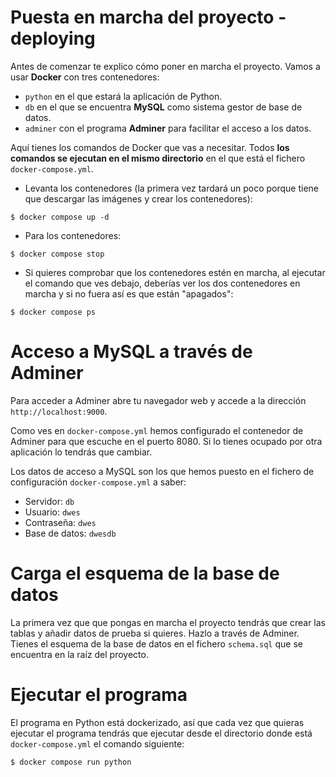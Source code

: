 # Puesta en marcha del proyecto - deploying
Antes de comenzar te explico cómo poner en marcha el proyecto. Vamos a usar **Docker** con tres contenedores:

- `python` en el que estará la aplicación de Python.
- `db` en el que se encuentra **MySQL** como sistema gestor de base de datos.
- `adminer` con el programa **Adminer** para facilitar el acceso a los datos.

Aquí tienes los comandos de Docker que vas a necesitar. Todos **los comandos se ejecutan en el mismo directorio** en el que está el fichero `docker-compose.yml`.

- Levanta los contenedores (la primera vez tardará un poco porque tiene que descargar las imágenes y crear los contenedores):

``` shell
$ docker compose up -d
```

- Para los contenedores:

``` shell
$ docker compose stop
```

- Si quieres comprobar que los contenedores estén en marcha, al ejecutar el comando que ves debajo, deberías ver los dos contenedores en marcha y si no fuera así es que están "apagados":

``` shell
$ docker compose ps
```

# Acceso a MySQL a través de Adminer
Para acceder a Adminer abre tu navegador web y accede a la dirección `http://localhost:9000`.

Como ves en `docker-compose.yml` hemos configurado el contenedor de Adminer para que escuche en el puerto 8080. Si lo tienes ocupado por otra aplicación lo tendrás que cambiar.

Los datos de acceso a MySQL son los que hemos puesto en el fichero de configuración `docker-compose.yml` a saber:

- Servidor: `db`
- Usuario: `dwes`
- Contraseña: `dwes`
- Base de datos: `dwesdb`

# Carga el esquema de la base de datos
La primera vez que que pongas en marcha el proyecto tendrás que crear las tablas y añadir datos de prueba si quieres. Hazlo a través de Adminer. Tienes el esquema de la base de datos en el fichero `schema.sql` que se encuentra en la raíz del proyecto.

# Ejecutar el programa
El programa en Python está dockerizado, así que cada vez que quieras ejecutar el programa tendrás que ejecutar desde el directorio donde está `docker-compose.yml` el comando siguiente:

``` shell
$ docker compose run python
```
